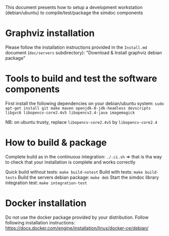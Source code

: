 This document presents how to setup a development workstation (debian/ubuntu) to compile/test/package the simdoc components

# Graphviz installation
Please follow the installation instructions provided in the `Install.md` document (`doc/servers` subdirectory): "Download & Install graphviz debian package"

# Tools to build and test the software components

First install the following dependencies on your debian/ubuntu system: `sudo apt-get install git make maven openjdk-8-jdk-headless devscripts libgvc6 libopencv-core2.4v5 libopencv2.4-java imagemagick`

NB: on ubuntu trusty, replace `libopencv-core2.4v5` by `libopencv-core2.4`

# How to build & package

Complete build as in the continuous integration: `./.ci.sh`
=> that is tha way to check that your installation is complete and works correctly

Quick build without tests: `make build-notest`
Build with tests: `make build-tests`
Build the servers debian package: `make deb`
Start the simdoc library integration test: `make integration-test`

# Docker installation

Do not use the docker package provided by your distribution. Follow following installation instructions: https://docs.docker.com/engine/installation/linux/docker-ce/debian/
